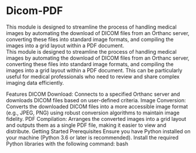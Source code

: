 # Dicom-PDF
This module is designed to streamline the process of handling medical images by automating the download of DICOM files from an Orthanc server, converting these files into standard image formats, and compiling the images into a grid layout within a PDF document.  
This module is designed to streamline the process of handling medical images by automating the download of DICOM files from an Orthanc server, converting these files into standard image formats, and compiling the images into a grid layout within a PDF document. This can be particularly useful for medical professionals who need to review and share complex imaging data efficiently.

Features
DICOM Download: Connects to a specified Orthanc server and downloads DICOM files based on user-defined criteria.
Image Conversion: Converts the downloaded DICOM files into a more accessible image format (e.g., JPEG, PNG) using robust conversion algorithms to maintain image fidelity.
PDF Compilation: Arranges the converted images into a grid layout and outputs them as a single PDF file, making it easier to view and distribute.
Getting Started
Prerequisites
Ensure you have Python installed on your machine (Python 3.6 or later is recommended).
Install the required Python libraries with the following command:
bash
